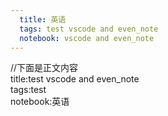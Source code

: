 ```yaml
---
  title: 英语
  tags: test vscode and even_note
  notebook: vscode and even_note
---
```

//下面是正文内容        
 title:test vscode and even_note        
 tags:test      
 notebook:英语

    
